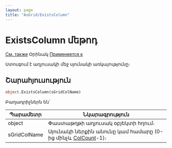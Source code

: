 ```yaml
---
layout: page
title: "AsGrid/ExistsColumn"
---
```



# ExistsColumn մեթոդ
 
[См. также](../AsGrid.md) Օրինակ [Применяется к](../AsGrid.md) 

Ստուգում է աղյուսակի մեջ սյունակի առկայությունը։


## Շարահյուսություն

``` vb
object.ExistsColumn(sGridColName)
```
Բաղադրիչներն են՝


| Պարամետր  | Նկարագրություն |
|--|--|
| object | Փաստաթղթի աղյուսակ օբյեկտի հղում։ |
| sGridColName | Սյունակի ներքին անունը կամ համարը (0-ից մինչև [ColCount](ColCount.md)-1)։ |


